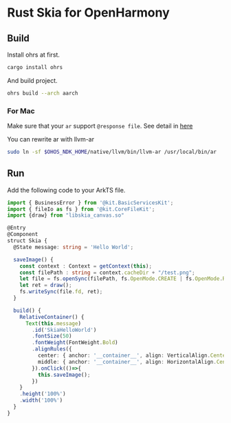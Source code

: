 # Rust Skia for OpenHarmony

## Build

Install ohrs at first.


```bash
cargo install ohrs
```

And build project.

```bash
ohrs build --arch aarch
```

### For Mac

Make sure that your `ar` support `@response file`. See detail in [here](https://github.com/ninja-build/ninja/issues/2111#issuecomment-1931837345)

You can rewrite ar with llvm-ar

```bash
sudo ln -sf $OHOS_NDK_HOME/native/llvm/bin/llvm-ar /usr/local/bin/ar
```

## Run

Add the following code to your ArkTS file.

```ts
import { BusinessError } from '@kit.BasicServicesKit';
import { fileIo as fs } from '@kit.CoreFileKit';
import {draw} from "libskia_canvas.so"

@Entry
@Component
struct Skia {
  @State message: string = 'Hello World';

  saveImage() {
    const context : Context = getContext(this);
    const filePath : string = context.cacheDir + "/test.png";
    let file = fs.openSync(filePath, fs.OpenMode.CREATE | fs.OpenMode.READ_WRITE);
    let ret = draw();
    fs.writeSync(file.fd, ret);
  }

  build() {
    RelativeContainer() {
      Text(this.message)
        .id('SkiaHelloWorld')
        .fontSize(50)
        .fontWeight(FontWeight.Bold)
        .alignRules({
          center: { anchor: '__container__', align: VerticalAlign.Center },
          middle: { anchor: '__container__', align: HorizontalAlign.Center }
        }).onClick(()=>{
          this.saveImage();
        })
    }
    .height('100%')
    .width('100%')
  }
}
```